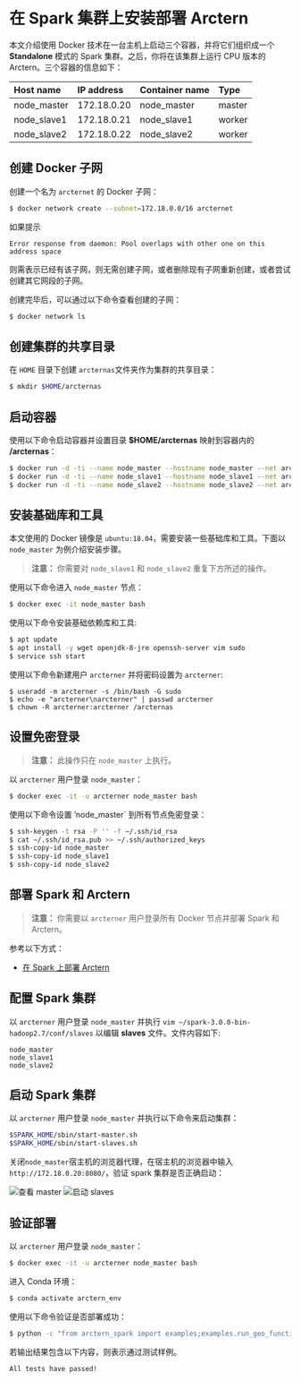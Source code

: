 # 在 Spark 集群上安装部署 Arctern

本文介绍使用 Docker 技术在一台主机上启动三个容器，并将它们组织成一个 **Standalone** 模式的 Spark 集群。之后，你将在该集群上运行 CPU 版本的 Arctern。三个容器的信息如下：

| Host name |IP address | Container name | Type |
| :--- | :--- | :--- | :--- |
| node_master | 172.18.0.20 | node_master | master |
| node_slave1 | 172.18.0.21 | node_slave1 | worker |
| node_slave2 | 172.18.0.22 | node_slave2 | worker |

## 创建 Docker 子网

创建一个名为 `arcternet` 的 Docker 子网：

```bash
$ docker network create --subnet=172.18.0.0/16 arcternet
```
如果提示
```
Error response from daemon: Pool overlaps with other one on this address space
```
则需表示已经有该子网，则无需创建子网，或者删除现有子网重新创建，或者尝试创建其它网段的子网。

创建完毕后，可以通过以下命令查看创建的子网：
```bash
$ docker network ls
```

## 创建集群的共享目录

在 `HOME` 目录下创建 `arcternas`文件夹作为集群的共享目录：

```bash
$ mkdir $HOME/arcternas
```

## 启动容器

使用以下命令启动容器并设置目录 **$HOME/arcternas** 映射到容器内的 **/arcternas**：

```bash
$ docker run -d -ti --name node_master --hostname node_master --net arcternet --ip 172.18.0.20 --add-host node_slave1:172.18.0.21 --add-host node_slave2:172.18.0.22 -v $HOME/arcternas:/arcternas ubuntu:18.04 bash
$ docker run -d -ti --name node_slave1 --hostname node_slave1 --net arcternet --ip 172.18.0.21 --add-host node_master:172.18.0.20 --add-host node_slave2:172.18.0.22 -v $HOME/arcternas:/arcternas ubuntu:18.04 bash
$ docker run -d -ti --name node_slave2 --hostname node_slave2 --net arcternet --ip 172.18.0.22 --add-host node_master:172.18.0.20 --add-host node_slave1:172.18.0.21 -v $HOME/arcternas:/arcternas ubuntu:18.04 bash
```

## 安装基础库和工具

本文使用的 Docker 镜像是 `ubuntu:18.04`，需要安装一些基础库和工具。下面以 `node_master` 为例介绍安装步骤。

> **注意：** 你需要对 `node_slave1` 和 `node_slave2` 重复下方所述的操作。

使用以下命令进入 `node_master` 节点：

```bash
$ docker exec -it node_master bash
```

使用以下命令安装基础依赖库和工具:

```bash
$ apt update
$ apt install -y wget openjdk-8-jre openssh-server vim sudo
$ service ssh start
```

使用以下命令新建用户 `arcterner` 并将密码设置为 `arcterner`:

```
$ useradd -m arcterner -s /bin/bash -G sudo
$ echo -e "arcterner\narcterner" | passwd arcterner
$ chown -R arcterner:arcterner /arcternas
```

## 设置免密登录

> **注意：** 此操作只在 `node_master` 上执行。

以 `arcterner` 用户登录 `node_master`：
```bash
$ docker exec -it -u arcterner node_master bash
```

使用以下命令设置 ‵node_master` 到所有节点免密登录：
```bash
$ ssh-keygen -t rsa -P '' -f ~/.ssh/id_rsa
$ cat ~/.ssh/id_rsa.pub >> ~/.ssh/authorized_keys
$ ssh-copy-id node_master
$ ssh-copy-id node_slave1
$ ssh-copy-id node_slave2
```

## 部署 Spark 和 Arctern

> **注意：** 你需要以 `arcterner` 用户登录所有 Docker 节点并部署 Spark 和 Arctern。

参考以下方式：

* [在 Spark 上部署 Arctern](./install_arctern_on_spark_cn.md)

## 配置 Spark 集群

以 `arcterner` 用户登录 `node_master` 并执行 `vim ~/spark-3.0.0-bin-hadoop2.7/conf/slaves` 以编辑 **slaves** 文件。文件内容如下:

```
node_master
node_slave1
node_slave2
```



## 启动 Spark 集群

以 `arcterner` 用户登录 `node_master` 并执行以下命令来启动集群：

```bash
$SPARK_HOME/sbin/start-master.sh
$SPARK_HOME/sbin/start-slaves.sh
```

关闭`node_master`宿主机的浏览器代理，在宿主机的浏览器中输入 `http://172.18.0.20:8080/`，验证 spark 集群是否正确启动：

![查看 master](./img/standalone-cluster-start-master.png)
![启动 slaves](./img/standalone-cluster-start-slaves.png)

## 验证部署

以 `arcterner` 用户登录 `node_master`：

```bash
$ docker exec -it -u arcterner node_master bash
```

进入 Conda 环境：

```bash
$ conda activate arctern_env
```

使用以下命令验证是否部署成功：

```bash
$ python -c "from arctern_spark import examples;examples.run_geo_functions_test()"
```

若输出结果包含以下内容，则表示通过测试样例。

```bash
All tests have passed!
```